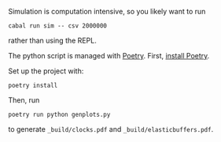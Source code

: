 <!--
SPDX-FileCopyrightText: 2022 Google LLC

SPDX-License-Identifier: Apache-2.0
-->

Simulation is computation intensive, so you likely want to run

```
cabal run sim -- csv 2000000
```

rather than using the REPL.

The python script is managed with [Poetry](https://python-poetry.org/).
First, [install Poetry](https://python-poetry.org/docs/#installation).

Set up the project with:

```
poetry install
```

Then, run

```
poetry run python genplots.py
```

to generate `_build/clocks.pdf` and `_build/elasticbuffers.pdf`.
